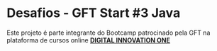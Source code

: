 <H1>
Desafios - GFT Start #3 Java
</h1>

<p>
Este projeto é parte integrante do Bootcamp patrocinado pela GFT na  plataforma de cursos online <strong> <a href="https://web.digitalinnovation.one/home"> DIGITAL INNOVATION ONE  </a></strong>

</p>


